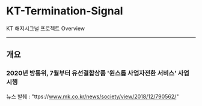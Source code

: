 # KT-Termination-Signal
KT 해지시그널 프로젝트 Overview <hr/>

## 개요 
### 2020년 방통위, 7월부터 유선결합상품 '원스톱 사업자전환 서비스' 사업 시행 
뉴스 발췌 : "ttps://www.mk.co.kr/news/society/view/2018/12/790562/"
